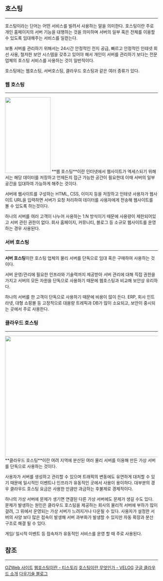 ## 호스팅
---
호스팅이라는 단어는 어떤 서비스를 빌려서 사용하는 말을 의미한다.
호스팅이란 주로 개인 홈페이지의 서버 기능을 대행하는 것을 의미하며 서버의 일부 혹은 전체를 이용할 수 있도록 임대해주는 서비스를 일컫는다.

보통 서버를 관리하기 위해서는 24시간 안정적인 전지 공급, 빠르고 안정적인 인테넷 회선 사용, 철저한 보안 시스템을 갖추고 있어야 해서 개인이 서버를 관리하기 보다는 전문 업체의 호스팅 서비스를 사용하는 것이 일반적이다.

호스팅에는 웹호스팅, 서버호스팅, 클라우드 호스팅과 같은 여러 종류가 있다.


### 웹 호스팅
---
<img src="https://ozhome.co.kr/ver10/about_hosting.gif" height=250 width=150>
**웹 호스팅**이란 인터넷에서 웹사이트가 엑세스되기 위해서는 해당 데이터를 저장하고 언제든지 접근 가능한 공간이 필요한데 이때 서버의 일부 공간을 임대하여 가능하게 해주는 것이다. 

서버에 웹사이트를 구성하는 HTML, CSS, 이미지 등을 저장하고 인테넷 사용자가 웹사이트 URL을 입력하면 서버가 요청 처리하여 데이터를 사용자에게 전송해 웹사이트를 볼 수 있도록 하는것이다.

하나의 서버를 여러 고객이 나누어 사용하는 1:N 방식이기 때문에 사용량이 제한되어있고 서버 관린 권한이 없다.
회사 홈페이지, 커뮤니티, 블로그 등 소규모 웹사이트를 운영하는 경우 사용된다.

### 서버 호스팅
---
**서버 호스팅**이란 호스팅 업체의 물리 서버를 단독으로 임대 혹은 구매하여 사용하는 것이다.

서버 운영/관리에 필요한 인프라와 기술력까지 제공받아 서버 관리에 대해 직접 권한을 가지고 서버의 모든 자원을 단독으로 사용하기 때문에 웹호스팅과 비교해 보안상 유리하다.

하나의 서버를 한 고객이 단독으로 사용하기 때문에 비용이 많이 든다.
ERP, 회사 인트라넷, 대형 쇼핑몰 등 고정적으로 대용량 트레픽과 DB가 많이 소요되고, 보안이 중시되는 곳에서 주로 사용한다.

### 클라우드 호스팅
---
<img src="https://blog.daouidc.com/hs-fs/hubfs/%ED%81%B4%EB%9D%BC%EC%9A%B0%EB%93%9C%20%ED%98%B8%EC%8A%A4%ED%8C%85.png?width=795&height=446&name=%ED%81%B4%EB%9D%BC%EC%9A%B0%EB%93%9C%20%ED%98%B8%EC%8A%A4%ED%8C%85.png" height=400 width=700>
**클라우드 호스팅**이란 여려 지역에 분산된 여러 물리 서버를 이용해 만든 가상 서버를 단독으로 사용하는 것이다. 

사용자가 서버를 생성하고 관리할 수 있으며 트래픽의 변동에도 유연하게 대처할 수 있기 때문에 일시적인 이벤트나 인프라가 유동적인 곳에서 사용이 용이하다.
대부분의 경우 클라우드 호스팅 요금은 사용한 만큼만 과금하는 후불제로 경제적이다.

하나의 가상 서버에 문제가 생기면 연결된 다른 가상 서버에도 문제가 생길 수도 있다.
문제가 발생하는 원인은 클라우드 호스팅을 제공하는 회사의 물리적 서버에 부하가 많이 걸려, 그 위에서 운영되는 가상 서버가 느려지거나 다운될 수 있다.
사용자가 설정한 서버의 사양 보다 많은 접속이 발생해 서버 과부화가 발생할 수 있지만 자동 확장과 분산 구조로 해결 될 수 있다.

게임/ 일시적 이벤트 등 접속자가 유동적인 서비스를 운영 할 때 주로 사용된다.







## 참조
---
[OZWeb 사이트](https://ozhome.co.kr/hosting/about.html)
[웹호스팅이란 - 티스토리](https://jonghyuck.tistory.com/22)
[호스팅이란 무엇인가 - VELOG](https://velog.io/@kathylee/07-What-is-hosting%ED%98%B8%EC%8A%A4%ED%8C%85%EC%9D%B4%EB%9E%80-%EB%AC%B4%EC%97%87%EC%9D%B8%EA%B0%80)
[구글 클라우드 소개](https://cloud.google.com/learn/what-is-cloud-hosting?hl=ko)
[다우기술 블로그](https://blog.daouidc.com/blog/web-hosting-vs-cloud-hosting)
